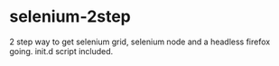 selenium-2step
==============

2 step way to get selenium grid, selenium node and a headless firefox going. init.d script included.
